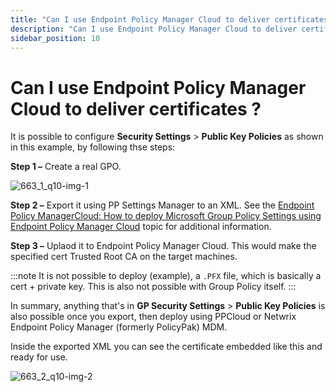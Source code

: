 ```yaml
---
title: "Can I use Endpoint Policy Manager Cloud to deliver certificates ?"
description: "Can I use Endpoint Policy Manager Cloud to deliver certificates ?"
sidebar_position: 10
---
```


# Can I use Endpoint Policy Manager Cloud to deliver certificates ?

It is possible to configure **Security Settings** > **Public Key Policies** as shown in this
example, by following thse steps:

**Step 1 –** Create a real GPO.

![663_1_q10-img-1](/images/endpointpolicymanager/cloud/security/580_1_q10-img-1.webp)

**Step 2 –** Export it using PP Settings Manager to an XML. See the
[Endpoint Policy ManagerCloud: How to deploy Microsoft Group Policy Settings using Endpoint Policy Manager Cloud](/docs/endpointpolicymanager/deliverymethods/cloud/videos/gettingstarted/grouppolicysettings.md) topic
for additional information.

**Step 3 –** Uplaod it to Endpoint Policy Manager Cloud. This would make the specified cert Trusted
Root CA on the target machines.

:::note
It is not possible to deploy (example), a `.PFX` file, which is basically a cert + private
key. This is also not possible with Group Policy itself.
:::


In summary, anything that's in **GP Security Settings** > **Public Key Policies** is also possible
once you export, then deploy using PPCloud or Netwrix Endpoint Policy Manager (formerly PolicyPak)
MDM.

Inside the exported XML you can see the certificate embedded like this and ready for use.

![663_2_q10-img-2](/images/endpointpolicymanager/cloud/security/580_2_q10-img-2.webp)
